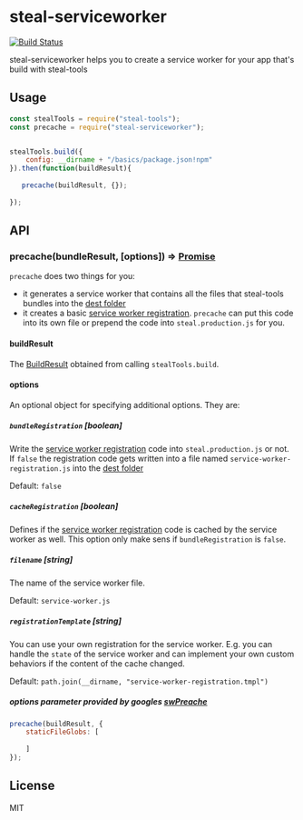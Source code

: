 # steal-serviceworker

[![Build Status](https://travis-ci.org/stealjs/steal-serviceworker.svg?branch=master)](https://travis-ci.org/stealjs/steal-serviceworker)

steal-serviceworker helps you to create a service worker for your app that's build with steal-tools

## Usage

```js
const stealTools = require("steal-tools");
const precache = require("steal-serviceworker");


stealTools.build({
    config: __dirname + "/basics/package.json!npm"
}).then(function(buildResult){
    
   precache(buildResult, {});
   
});
```

## API

### precache(bundleResult, [options]) => [Promise](https://developer.mozilla.org/en-US/docs/Web/JavaScript/Reference/Global_Objects/Promise)

`precache` does two things for you:
- it generates a service worker that contains all the files that steal-tools bundles into the [dest folder](https://stealjs.com/docs/steal-tools.build.html#dest)
- it creates a basic [service worker registration](src/service-worker-registration.tmpl). `precache` can put this code into its own file or prepend the code into `steal.production.js` for you.

#### buildResult

The [BuildResult](http://stealjs.com/docs/steal-tools.BuildResult.html) obtained from calling `stealTools.build`.

#### options

An optional object for specifying additional options. They are:

##### `bundleRegistration` [boolean]
Write the [service worker registration](src/service-worker-registration.tmpl) code into `steal.production.js` or not.
If `false` the registration code gets written into a file named `service-worker-registration.js` into the [dest folder](https://stealjs.com/docs/steal-tools.build.html#dest)

Default: `false`

##### `cacheRegistration` [boolean]
Defines if the  [service worker registration](src/service-worker-registration.tmpl) code is cached by the service worker as well.
This option only make sens if `bundleRegistration` is `false`.

##### `filename` [string]
The name of the service worker file.

Default: `service-worker.js`

##### `registrationTemplate` [string]
You can use your own registration for the service worker. 
E.g. you can handle the `state` of the service worker and can implement your own custom behaviors if the content of the cache changed.

Default: `path.join(__dirname, "service-worker-registration.tmpl")`

##### options parameter provided by googles [swPreache](https://github.com/GoogleChrome/sw-precache)
```js
precache(buildResult, {
    staticFileGlobs: [
        
    ] 
});
```


## License

MIT